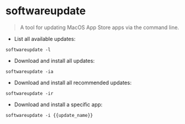 # softwareupdate

> A tool for updating MacOS App Store apps via the command line.

- List all available updates:

`softwareupdate -l`

- Download and install all updates:

`softwareupdate -ia`

- Download and install all recommended updates:

`softwareupdate -ir`

- Download and install a specific app:

`softwareupdate -i {{update_name}}`

